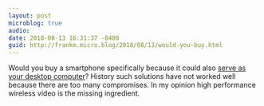 ```yaml
---
layout: post
microblog: true
audio: 
date: 2018-08-13 16:31:37 -0400
guid: http://frankm.micro.blog/2018/08/13/would-you-buy.html
---
```

Would you buy a smartphone specifically because it could also [serve as your desktop computer](https://www.theverge.com/2018/8/13/17675072/galaxy-note-smartphone-software-feature-history-computer)? History such solutions have not worked well because there are too many compromises. In my opinion high performance wireless video is the missing ingredient.
